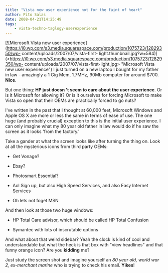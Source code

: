 ```yaml
---
title: "Vista new user experience not for the faint of heart"
author: Pito Salas
date: 2008-04-21T14:25:49
tags:
    - vista-techno-taglogy-userexperience
---
```




[![Microsoft Vista new user
experience](https://i0.wp.com/s3.media.squarespace.com/production/1075723/12829350/wp-
content/uploads/2007/07/vista-first-
light.thumbnail.jpg?w=584)](<https://i0.wp.com/s3.media.squarespace.com/production/1075723/12829350/wp-
content/uploads/2007/07/vista-first-light.jpg> "Microsoft Vista new user
experience") I just turned on a new laptop I bought for my father in law -
amazingly a 1 Gig Mem, 1.7MHz, 90Mb computer for around $700. **Nice**.

But one thing: **HP just doesn 't seem to care about the user experience**. Or
is it Microsoft for allowing it? Or is it ourselves for forcing Microsoft to
make Vista so open that their OEMs are practically forced to go nuts?

I've written in the past that I thought at 60,000 feet, Microsoft Windows and
Apple OS X are more or less the same in terms of ease of use. The one huge
(and probably crucial) exception to this is the initial user experience. I can
only imagine what my 80 year old father in law would do if he saw the screen
as it looks 'from the factory.'

Take a gander at what the screen looks like after turning the thing on. Look
at all the mysterious icons from third party OEMs:

  * Get Vonage?

  * Ebay?

  * Photosmart Essential?

  * Aol Sign up, but also High Speed Services, and also Easy Internet Services

  * Oh lets not foget MSN

And then look at those two huge windows:

  * HP Total Care advisor, which should be called HP Total Confusion

  * Symantec with lots of inscrutable options

And what about that weird sidebar? Yeah the clock is kind of cool and
understandable but what the heck is that box with "view headlines" and that
funny orange icon? Are you **kidding** me?

Just study the screen shot and imagine yourself an _80 year old, world war 2,
ex-merchant marine_ who is trying to check his email. **Yikes**!


